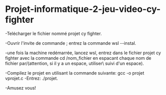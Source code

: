 # Projet-informatique-2-jeu-video-cy-fighter
-Telécharger le fichier nommé projet cy fighter. 

-Ouvrir l'invite de commande ; entrez la commande  wsl --instal.

-une fois la machine redémarrée, lancez wsl, entrez dans le fichier projet cy fighter avec la commande cd /nom_fichier en espacant chaque nom de fichier par/(attention, si il y a un espace, utiliser\ suivi d'un espace).

-Compilez le projet en utilisant la commande suivante: gcc -o projet vprojet.c
-Entrez: ./projet.

-Amusez vous!
